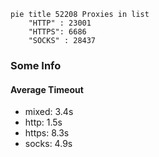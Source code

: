 
```mermaid
pie title 52208 Proxies in list
    "HTTP" : 23001
    "HTTPS": 6686
    "SOCKS" : 28437
```

### Some Info
#### Average Timeout

- mixed: 3.4s
- http: 1.5s
- https: 8.3s
- socks: 4.9s
